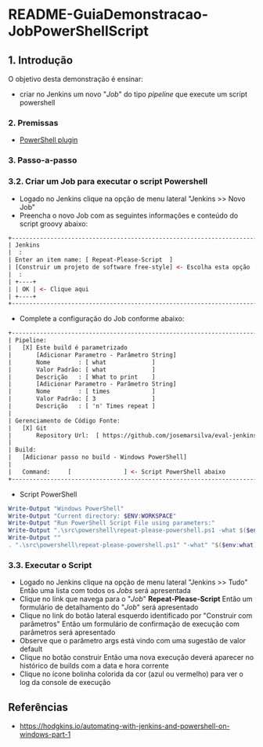 # README-GuiaDemonstracao-JobPowerShellScript


## 1. Introdução ##

O objetivo desta demonstração é ensinar:
* criar no Jenkins um novo "_Job_" do tipo _pipeline_ que execute um script powershell 

### 2. Premissas ###

* [PowerShell plugin](https://wiki.jenkins.io/display/JENKINS/PowerShell+Plugin)

### 3. Passo-a-passo ###

### 3.2. Criar um Job para executar o script Powershell ###

* Logado no Jenkins clique na opção de menu lateral "Jenkins >> Novo Job"
* Preencha o novo Job com as seguintes informações e conteúdo do script groovy abaixo:

```html
+--------------------------------------------------------------------------------+
| Jenkins                                                                        |
|  :                                                                             |
| Enter an item name: [ Repeat-Please-Script  ]                                  |
| [Construir um projeto de software free-style] <- Escolha esta opção            |
|  :                                                                             |
| +----+                                                                         |
| | OK | <- Clique aqui                                                          |
| +----+                                                                         |
+--------------------------------------------------------------------------------+
```

* Complete a configuração do Job conforme abaixo:

```html
+--------------------------------------------------------------------------------+
| Pipeline:                                                                      |
|   [X] Este build é parametrizado                                               |
|       [Adicionar Parametro - Parâmetro String]                                 |
|       Nome        : [ what             ]                                       |
|       Valor Padrão: [ what             ]                                       |
|       Descrição   : [ What to print    ]                                       |
|       [Adicionar Parametro - Parâmetro String]                                 |
|       Nome        : [ times            ]                                       |
|       Valor Padrão: [ 3                ]                                       |
|       Descrição   : [ 'n' Times repeat ]                                       |
|                                                                                |
| Gerenciamento de Código Fonte:                                                 |
|   [X] Git                                                                      |
|       Repository Url:  [ https://github.com/josemarsilva/eval-jenkins/ ]       |
|                                                                                |
| Build:                                                                         |
|   [Adicionar passo no build - Windows PowerShell]                              |
|                                                                                |
|   Command:     [               ] <- Script PowerShell abaixo                   |
+--------------------------------------------------------------------------------+
```

* Script PowerShell

```powershell
Write-Output "Windows PowerShell"
Write-Output "Current directory: $ENV:WORKSPACE"
Write-Output "Run PowerShell Script File using parameters:"
Write-Output ".\src\powershell\repeat-please-powershell.ps1 -what $($env:what) -times $($env:times)"
Write-Output ""
. ".\src\powershell\repeat-please-powershell.ps1" "-what" "$($env:what)" "-times" "$($env:times)"
```


### 3.3. Executar o Script ###

* Logado no Jenkins clique na opção de menu lateral "Jenkins >> Tudo" Então uma lista com todos os _Jobs_ será apresentada 
* Clique no link que navega para o "_Job_" **Repeat-Please-Script** Então um formulário de detalhamento do "_Job_" será apresentado
* Clique no link do botão lateral esquerdo identificado por "Construir com parâmetros" Então um formulário de confirmação de execução com parâmetros será apresentado
* Observe que o parâmetro args está vindo com uma sugestão de valor default
* Clique no botão construir Então uma nova execução deverá aparecer no histórico de builds com a data e hora corrente
* Clique no ícone bolinha colorida da cor (azul ou vermelho) para ver o log da console de execução




## Referências ##

* https://hodgkins.io/automating-with-jenkins-and-powershell-on-windows-part-1
